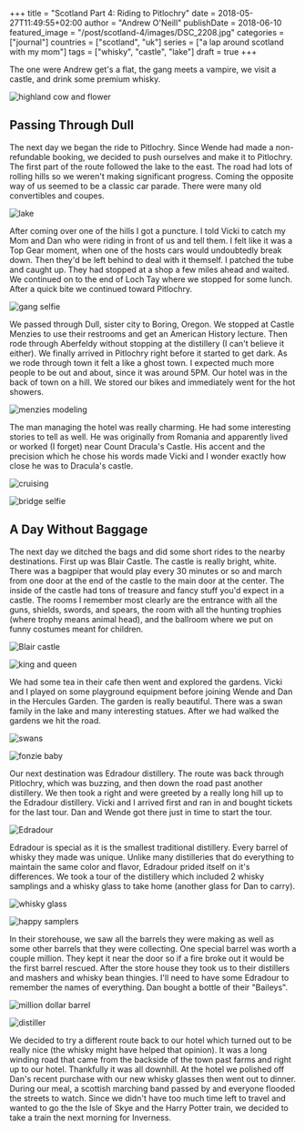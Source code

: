 +++
title = "Scotland Part 4: Riding to Pitlochry"
date = 2018-05-27T11:49:55+02:00
author = "Andrew O'Neill"
publishDate = 2018-06-10
featured_image = "/post/scotland-4/images/DSC_2208.jpg"
categories = ["journal"]
countries = ["scotland", "uk"]
series = ["a lap around scotland with my mom"]
tags = ["whisky", "castle", "lake"]
draft = true
+++

The one were Andrew get's a flat, the gang meets a vampire, we visit a
castle, and drink some premium whisky. <!--more-->

![highland cow and flower](images/DSC_2208.jpg)

## Passing Through Dull

The next day we began the ride to Pitlochry. Since Wende had made a
non-refundable booking, we decided to push ourselves and make it to
Pitlochry. The first part of the route followed the lake to the east.
The road had lots of rolling hills so we weren't making significant
progress. Coming the opposite way of us seemed to be a classic car
parade. There were many old convertibles and coupes.

![lake](images/DSC_2156.jpg)

After coming over one of the hills I got a puncture. I told Vicki to catch
my Mom and Dan who were riding in front of us and tell them. I felt like
it was a Top Gear moment, when one of the hosts cars would undoubtedly
break down. Then they'd be left behind to deal with it themself. I patched
the tube and caught up. They had stopped at a shop a few miles ahead and
waited. We continued on to the end of Loch Tay where we stopped for some
lunch. After a quick bite we continued toward Pitlochry.

![gang selfie](images/IMG_1307.jpg)

We passed through Dull, sister city to Boring, Oregon. We stopped
at Castle Menzies to use their restrooms and get an American History
lecture. Then rode through Aberfeldy without stopping at the distillery
(I can't believe it either). We finally arrived in Pitlochry right
before it started to get dark. As we rode through town it felt a like
a ghost town. I expected much more people to be out and about, since it
was around 5PM. Our hotel was in the back of town on a hill. We stored
our bikes and immediately went for the hot showers.

![menzies modeling](images/DSC_2172.jpg)

The man managing the hotel was really charming. He had some interesting
stories to tell as well. He was originally from Romania and apparently
lived or worked (I forget) near Count Dracula's Castle.  His accent and
the precision which he chose his words made Vicki and I wonder exactly
how close he was to Dracula's castle.

![cruising](images/IMG_1325.jpg)

![bridge selfie](images/IMG_1332.jpg)

## A Day Without Baggage

The next day we ditched the bags and did some short rides to the nearby
destinations. First up was Blair Castle. The castle is really bright,
white. There was a bagpiper that would play every 30 minutes or so
and march from one door at the end of the castle to the main door at
the center. The inside of the castle had tons of treasure and fancy
stuff you'd expect in a castle. The rooms I remember most clearly are
the entrance with all the guns, shields, swords, and spears, the room
with all the hunting trophies (where trophy means animal head), and the
ballroom where we put on funny costumes meant for children.

![Blair castle](images/IMG_1339.jpg)

![king and queen](images/IMG_1347.jpg)

We had some tea in their cafe then went and explored the gardens. Vicki
and I played on some playground equipment before joining Wende and Dan
in the Hercules Garden. The garden is really beautiful. There was a swan
family in the lake and many interesting statues. After we had walked
the gardens we hit the road.

![swans](images/2196.jpg)

![fonzie baby](images/IMG_1382.jpg)

Our next destination was Edradour distillery. The route was back through
Pitlochry, which was buzzing, and then down the road past another
distillery. We then took a right and were greeted by a really long hill
up to the Edradour distillery. Vicki and I arrived first and ran in and
bought tickets for the last tour. Dan and Wende got there just in time
to start the tour.

![Edradour](images/DSC_2210.jpg)

Edradour is special as it is the smallest traditional distillery. Every
barrel of whisky they made was unique. Unlike many distilleries that do
everything to maintain the same color and flavor, Edradour prided itself
on it's differences. We took a tour of the distillery which included 2
whisky samplings and a whisky glass to take home (another glass for Dan
to carry).

![whisky glass](images/DSC_2213.jpg)

![happy samplers](images/IMG_1398.jpg)

In their storehouse, we saw all the barrels they were making as well
as some other barrels that they were collecting. One special barrel was
worth a couple million.  They kept it near the door so if a fire broke
out it would be the first barrel rescued. After the store house they took
us to their distillers and mashers and whisky bean thingies. I'll need
to have some Edradour to remember the names of everything. Dan bought
a bottle of their "Baileys".

![million dollar barrel](images/DSC_2217.jpg)

![distiller](images/DSC_2219.jpg)

We decided to try a different route back to our hotel which turned out
to be really nice (the whisky might have helped that opinion). It was
a long winding road that came from the backside of the town past farms
and right up to our hotel. Thankfully it was all downhill. At the hotel
we polished off Dan's recent purchase with our new whisky glasses then
went out to dinner. During our meal, a scottish marching band passed by
and everyone flooded the streets to watch. Since we didn't have too much
time left to travel and wanted to go the the Isle of Skye and the Harry
Potter train, we decided to take a train the next morning for Inverness.
